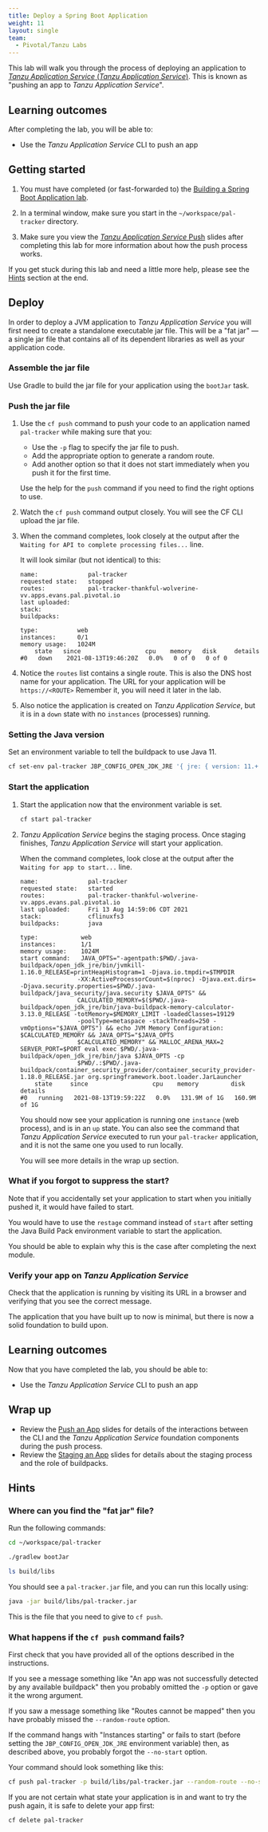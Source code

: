 ```yaml
---
title: Deploy a Spring Boot Application
weight: 11
layout: single
team:
  - Pivotal/Tanzu Labs
---
```


This lab will walk you through the process of deploying an application
to
[_Tanzu Application Service_ (_Tanzu Application Service_)](https://pivotal.io/platform).
This is known as "pushing an app to _Tanzu Application Service_".

## Learning outcomes

After completing the lab, you will be able to:

- Use the _Tanzu Application Service_ CLI to push an app

## Getting started

1.  You must have completed (or fast-forwarded to) the
    [Building a Spring Boot Application lab](../spring-boot-app-build/).

1.  In a terminal window,
    make sure you start in the `~/workspace/pal-tracker` directory.

1.  Make sure you view the
    [_Tanzu Application Service_ Push](https://docs.google.com/presentation/d/1J5pgV7DvHMcdTzg_ndIXtS-NgIXF-nreTDefjHSOlyY/present#slide=id.gb53c81140d_0_61)
    slides after completing this lab for more information about how
    the push process works.

If you get stuck during this lab and need a little more help, please
see the [Hints](#hints) section at the end.

## Deploy

In order to deploy a JVM application to _Tanzu Application Service_ you
will first need to create a standalone executable jar file.
This will be a "fat jar" &mdash; a single jar file that contains
all of its dependent libraries as well as your application code.

### Assemble the jar file

Use Gradle to build the jar file for your application using the
`bootJar` task.

### Push the jar file

1.  Use the `cf push` command to push your code to an application named
    `pal-tracker` while making sure that you:

    - Use the `-p` flag to specify the jar file to push.
    - Add the appropriate option to generate a random route.
    - Add another option so that it does not start immediately when
      you push it for the first time.

    Use the help for the `push` command if you need to find the right
    options to use.

1.  Watch the `cf push` command output closely.
    You will see the CF CLI upload the jar file.

1.  When the command completes,
    look closely at the output after the
    `Waiting for API to complete processing files...` line.

    It will look similar (but not identical) to this:

    ```no-highlight
    name:              pal-tracker
    requested state:   stopped
    routes:            pal-tracker-thankful-wolverine-vv.apps.evans.pal.pivotal.io
    last uploaded:
    stack:
    buildpacks:

    type:           web
    instances:      0/1
    memory usage:   1024M
        state   since                  cpu    memory   disk     details
    #0   down    2021-08-13T19:46:20Z   0.0%   0 of 0   0 of 0
    ```

1.  Notice the `routes` list contains a single route.
    This is also the DNS host name for your application.
    The URL for your application will be `https://<ROUTE>`
    Remember it,
    you will need it later in the lab.

1.  Also notice the application is created on
    _Tanzu Application Service_,
    but it is in a `down` state with no `instances`
    (processes) running.

### Setting the Java version

Set an environment variable to tell the buildpack to use Java 11.

```bash
cf set-env pal-tracker JBP_CONFIG_OPEN_JDK_JRE '{ jre: { version: 11.+ } }'
```

### Start the application

1.  Start the application now that the environment variable is
    set.

    ```bash
    cf start pal-tracker
    ```

1.  _Tanzu Application Service_ begins the staging process.
    Once staging finishes, _Tanzu Application Service_ will start your
    application.

    When the command completes,
    look close at the output after the
    `Waiting for app to start...` line.

    ```no-highlight
    name:              pal-tracker
    requested state:   started
    routes:            pal-tracker-thankful-wolverine-vv.apps.evans.pal.pivotal.io
    last uploaded:     Fri 13 Aug 14:59:06 CDT 2021
    stack:             cflinuxfs3
    buildpacks:        java

    type:            web
    instances:       1/1
    memory usage:    1024M
    start command:   JAVA_OPTS="-agentpath:$PWD/.java-buildpack/open_jdk_jre/bin/jvmkill-1.16.0_RELEASE=printHeapHistogram=1 -Djava.io.tmpdir=$TMPDIR
                    -XX:ActiveProcessorCount=$(nproc) -Djava.ext.dirs= -Djava.security.properties=$PWD/.java-buildpack/java_security/java.security $JAVA_OPTS" &&
                    CALCULATED_MEMORY=$($PWD/.java-buildpack/open_jdk_jre/bin/java-buildpack-memory-calculator-3.13.0_RELEASE -totMemory=$MEMORY_LIMIT -loadedClasses=19129
                    -poolType=metaspace -stackThreads=250 -vmOptions="$JAVA_OPTS") && echo JVM Memory Configuration: $CALCULATED_MEMORY && JAVA_OPTS="$JAVA_OPTS
                    $CALCULATED_MEMORY" && MALLOC_ARENA_MAX=2 SERVER_PORT=$PORT eval exec $PWD/.java-buildpack/open_jdk_jre/bin/java $JAVA_OPTS -cp
                    $PWD/.:$PWD/.java-buildpack/container_security_provider/container_security_provider-1.18.0_RELEASE.jar org.springframework.boot.loader.JarLauncher
        state     since                  cpu    memory         disk           details
    #0   running   2021-08-13T19:59:22Z   0.0%   131.9M of 1G   160.9M of 1G
    ```

    You should now see your application is running one `instance`
    (web process),
    and is in an `up` state.
    You can also see the command that _Tanzu Application Service_
    executed to run your `pal-tracker` application,
    and it is not the same one you used to run locally.

    You will see more details in the wrap up section.

### What if you forgot to suppress the start?

Note that if you accidentally set your application to start
when you initially pushed it,
it would have failed to start.

You would have to use the `restage` command instead of
`start` after setting the Java Build Pack environment
variable to start the application.

You should be able to explain why this is the case after
completing the next module.

### Verify your app on _Tanzu Application Service_

Check that the application is running by visiting its URL
in a browser and verifying that you see the correct message.

The application that you have built up to now is minimal,
but there is now a solid foundation to build upon.

## Learning outcomes

Now that you have completed the lab, you should be able to:

- Use the _Tanzu Application Service_ CLI to push an app

## Wrap up

- Review the
  [Push an App](https://docs.google.com/presentation/d/1J5pgV7DvHMcdTzg_ndIXtS-NgIXF-nreTDefjHSOlyY/present#slide=id.gb53c81140d_0_61)
  slides for details of the interactions between the CLI and the
  _Tanzu Application Service_ foundation components during the push
  process.
- Review the
  [Staging an App](https://docs.google.com/presentation/d/1gWulATqi0WvV7SUEbAK3qVbNW80Y2pplsCD4NGy-fFE/present#slide=id.ge70b517444_0_0)
  slides for details about the staging process and the role of
  buildpacks.

## Hints

### Where can you find the "fat jar" file?

Run the following commands:

```bash
cd ~/workspace/pal-tracker

./gradlew bootJar

ls build/libs
```

You should see a `pal-tracker.jar` file,
and you can run this locally using:

```bash
java -jar build/libs/pal-tracker.jar
```

This is the file that you need to give to `cf push`.

### What happens if the `cf push` command fails?

First check that you have provided all of the options described in the
instructions.

If you see a message something like "An app was not successfully
detected by any available buildpack" then you probably omitted the `-p`
option or gave it the wrong argument.

If you saw a message something like "Routes cannot be mapped" then
you have probably missed the `--random-route` option.

If the command hangs with "Instances starting" or fails to start
(before setting the `JBP_CONFIG_OPEN_JDK_JRE` environment variable)
then, as described above, you probably forgot the `--no-start` option.

Your command should look something like this:

```bash
cf push pal-tracker -p build/libs/pal-tracker.jar --random-route --no-start
```

If you are not certain what state your application is in and want
to try the push again, it is safe to delete your app first:

```bash
cf delete pal-tracker
```
